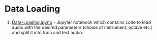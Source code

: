 # Data Loading

1. <u>Data-Loading.ipynb</u> - Jupyter notebook which contains code to load audio with the desired parameters (choice of instrument, octave etc.) and split it into train and test audio.